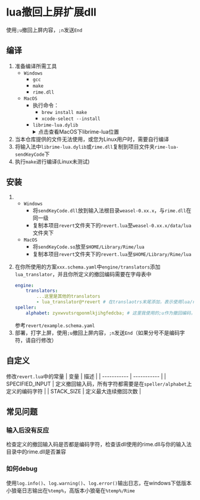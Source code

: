 # lua撤回上屏扩展dll
使用`;u`撤回上屏内容，`;n`发送`End`
## 编译
1. 准备编译所需工具
    - `Windows`
        - `gcc`
        - `make`
        - `rime.dll`
    - `MacOS`
        - 执行命令：
            - `brew install make`
            - `xcode-select --install`
        - `librime-lua.dylib`
            <details>
            <summary>点击查看MacOS下librime-lua位置</summary>
            /Library/Input Methods/Squirrel.app/Contents/Frameworks/rime-plugins/librime-lua.dylib
            </details>
2. 当本仓库提供的文件无法使用，或您为Linux用户时，需要自行编译
3. 将输入法中`librime-lua.dylib`或`rime.dll`复制到项目文件夹`rime-lua-sendKeyCode`下
4. 执行`make`进行编译(Linux未测试)

## 安装
1. - `Windows`
        - 将`sendKeyCode.dll`放到输入法根目录`weasel-0.xx.x`，与`rime.dll`在同一级
        - 复制本项目`revert`文件夹下的`revert.lua`至`weasel-0.xx.x/data/lua`文件夹下
    - `MacOS`
        - 将`sendKeyCode.so`放至`$HOME/Library/Rime/lua`
        - 复制本项目`revert`文件夹下的`revert.lua`至`$HOME/Library/Rime/lua`
<!-- 3. `rime.lua`中引用该脚本，
    新增一行
    ```lua
    revert = require("revert")
    ```
    参考本项目`revert/rime.lua` -->
2. 在你所使用的方案`xxx.schema.yaml`中`engine/translators`添加`lua_translator`，并且你所定义的撤回编码需要在字母表中
    ```yaml
    engine:
        translators:
            ...这里是其他的translators
            - lua_translator@*revert # 在translaotrs末尾添加，表示使用lua/revert.lua
    speller:
        alphabet: zyxwvutsrqponmlkjihgfedcba; # 这里我使用的;u作为撤回编码，因此还需要将分号;添加到alphabet，按实际情况设置
    ``` 
    参考`revert/example.schema.yaml`
3. 部署，打字上屏，使用`;u`撤回上屏内容，`;n`发送`End`（如果分号不是编码字符，请自行修改）

## 自定义
修改`revert.lua`中的常量
| 变量 | 描述 |
| ----------- | ----------- |
| SPECIFIED_INPUT | 定义撤回输入码，所有字符都需要是在`speller/alphabet`上定义的编码字符 |
| STACK_SIZE | 定义最大连续撤回次数 |

## 常见问题
### 输入后没有反应
检查定义的撤回输入码是否都是编码字符，检查该dll使用的rime.dll与你的输入法目录中的rime.dll是否兼容
### 如何debug
使用`log.info()`、`log.warning()`、`log.error()`输出日志，在windows下低版本小狼毫日志输出在`%temp%`，高版本小狼毫在`%temp%/Rime`